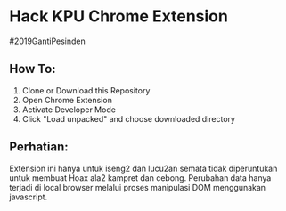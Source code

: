 # Hack KPU Chrome Extension

#2019GantiPesinden

## How To:

1. Clone or Download this Repository
2. Open Chrome Extension
3. Activate Developer Mode
4. Click "Load unpacked" and choose downloaded directory

## Perhatian:

Extension ini hanya untuk iseng2 dan lucu2an semata tidak diperuntukan untuk membuat Hoax ala2 kampret dan cebong.
Perubahan data hanya terjadi di local browser melalui proses manipulasi DOM menggunakan javascript.
